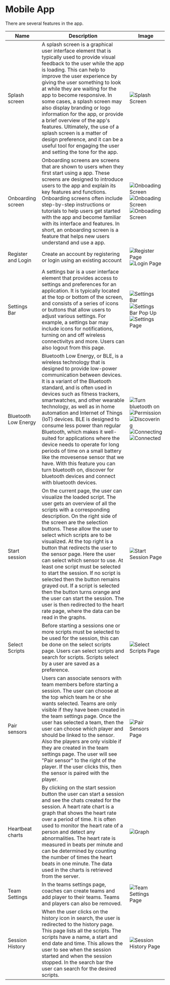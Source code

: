 # Mobile App
There are several features in the app.

|Name|Description|Image|
|-|-|-|
|Splash screen|A splash screen is a graphical user interface element that is typically used to provide visual feedback to the user while the app is loading. This can help to improve the user experience by giving the user something to look at while they are waiting for the app to become responsive. In some cases, a splash screen may also display branding or logo information for the app, or provide a brief overview of the app's features. Ultimately, the use of a splash screen is a matter of design preference, and it can be a useful tool for engaging the user and setting the tone for the app.|![Splash Screen](../images/features_page/SplashScreen.jpg)|
|Onboarding screen|Onboarding screens are screens that are shown to users when they first start using a app. These screens are designed to introduce users to the app and explain its key features and functions. Onboarding screens often include step-by-step instructions or tutorials to help users get started with the app and become familiar with its interface and features. In short, an onboarding screen is a feature that helps new users understand and use a app.|![Onboading Screen](../images/features_page/OnboardingScreen1.jpg)![Onboading Screen](../images/features_page/OnboardingScreen2.jpg)![Onboading Screen](../images/features_page/OnboardingScreen3.jpg)|
|Register and Login|Create an account by registering or login using an existing account|![Register Page](../images/features_page/RegisterPage.png)![Login Page](../images/features_page/LoginPage.png)|
|Settings Bar|A settings bar is a user interface element that provides access to settings and preferences for an application. It is typically located at the top or bottom of the screen, and consists of a series of icons or buttons that allow users to adjust various settings. For example, a settings bar may include icons for notifications, turning on and off wireless connectivitys and more. Users can also logout from this page.|![Settings Bar](../images/features_page/Homepage.jpg)![Settings Bar Pop Up](../images/features_page/SettingsBar.jpg)![Settings Page](../images/features_page/SettingsPage.png)|
|Bluetooth Low Energy|Bluetooth Low Energy, or BLE, is a wireless technology that is designed to provide low-power communication between devices. It is a variant of the Bluetooth standard, and is often used in devices such as fitness trackers, smartwatches, and other wearable technology, as well as in home automation and Internet of Things (IoT) devices. BLE is designed to consume less power than regular Bluetooth, which makes it well-suited for applications where the device needs to operate for long periods of time on a small battery like the movesense sensor that we have. With this feature you can turn bluetooth on, discover for bluetooth devices and connect with bluetooth devices.|![Turn bluetooth on](../images/features_page/TurnOnBluetoothpage.jpg)![Permission](../images/features_page/bluetoothPermissionMessage.jpg)![Discovering](../images/features_page/DiscoveringBluetoothDevices.jpg)![Connecting](../images/features_page/ConnectingBluetoothDevice.jpg)![Connected](../images/features_page/ConnectedBluetoothDevices.jpg)|
|Start session|On the current page, the user can visualize the loaded script. The user gets an overview of all the scripts with a corresponding description. On the right side of the screen are the selection buttons. These allow the user to select which scripts are to be visualized. At the top right is a button that redirects the user to the sensor page. Here the user can select which sensor to use. At least one script must be selected to start the session. If no script is selected then the button remains grayed out. If a script is selected then the button turns orange and the user can start the session.  The user is then redirected to the heart rate page, where the data can be read in the graphs.|![Start Session Page](../images/features_page/StartSessionPage.png)|
|Select Scripts|Before starting a sessions one or more scripts must be selected to be used for the session, this can be done on the select scripts page. Users can select scripts and search for scripts. Scripts select by a user are saved as a preference.|![Select Scripts Page](../images/features_page/SelectScriptsPage.png)|
|Pair sensors|Users can associate sensors with team members before starting a session. The user can choose at the top which team he or she wants selected. Teams are only visible if they have been created in the team settings page. Once the user has selected a team, then the user can choose which player and should be linked to the sensor. Also the players are only visible if they are created in the team settings page. The user will see "Pair sensor" to the right of the player. If the user clicks this, then the sensor is paired with the player.|![Pair Sensors Page](../images/features_page/PairSensorsPage.png)|
|Heartbeat charts|By clicking on the start session button the user can start a session and see the chats created for the session. A heart rate chart is a graph that shows the heart rate over a period of time. It is often used to monitor the heart rate of a person and detect any abnormalities. The heart rate is measured in beats per minute and can be determined by counting the number of times the heart beats in one minute. The data used in the charts is retrieved from the server.|![Graph](../images/features_page/HeartBeatChart.jpg)|
|Team Settings|In the teams settings page, coaches can create teams and add player to their teams. Teams and players can also be removed.|![Team Settings Page](../Images/teamsettings.png)|
|Session History|When the user clicks on the history icon in search, the user is redirected to the history page. This page lists all the scripts. The scripts have a name, a start and end date and time. This allows the user to see when the session started and when the session stopped. In the search bar the user can search for the desired scripts.|![Session History Page](../Images/historypage.png)|
